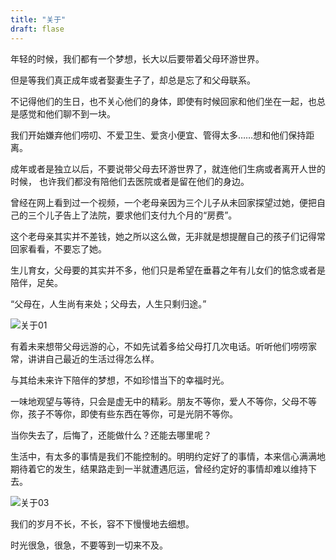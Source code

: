 ```yaml
---
title: "关于"
draft: flase
---
```


年轻的时候，我们都有一个梦想，长大以后要带着父母环游世界。

但是等我们真正成年或者娶妻生子了，却总是忘了和父母联系。

不记得他们的生日，也不关心他们的身体，即使有时候回家和他们坐在一起，也总是感觉和他们聊不到一块。

我们开始嫌弃他们唠叨、不爱卫生、爱贪小便宜、管得太多……想和他们保持距离。

成年或者是独立以后，不要说带父母去环游世界了，就连他们生病或者离开人世的时候，
也许我们都没有陪他们去医院或者是留在他们的身边。

曾经在网上看到过一个视频，一个老母亲因为三个儿子从未回家探望过她，便把自己的三个儿子告上了法院，要求他们支付九个月的“房费”。

这个老母亲其实并不差钱，她之所以这么做，无非就是想提醒自己的孩子们记得常回家看看，不要忘了她。

生儿育女，父母要的其实并不多，他们只是希望在垂暮之年有儿女们的惦念或者是陪伴，足矣。

“父母在，人生尚有来处；父母去，人生只剩归途。”

![关于01](https://qn.chenzqi.cn/blog/img/%E5%85%B3%E4%BA%8E01.png)

有着未来想带父母远游的心，不如先试着多给父母打几次电话。听听他们唠唠家常，讲讲自己最近的生活过得怎么样。

与其给未来许下陪伴的梦想，不如珍惜当下的幸福时光。

一味地观望与等待，只会是虚无中的精彩。朋友不等你，爱人不等你，父母不等你，孩子不等你，即使有些东西在等你，可是光阴不等你。

当你失去了，后悔了，还能做什么？还能去哪里呢？

生活中，有太多的事情是我们不能控制的。明明约定好了的事情，本来信心满满地期待着它的发生，结果路走到一半就遭遇厄运，曾经约定好的事情却难以维持下去。

![关于03](https://qn.chenzqi.cn/blog/img/%E5%85%B3%E4%BA%8E03.png)

我们的岁月不长，不长，容不下慢慢地去细想。

时光很急，很急，不要等到一切来不及。


